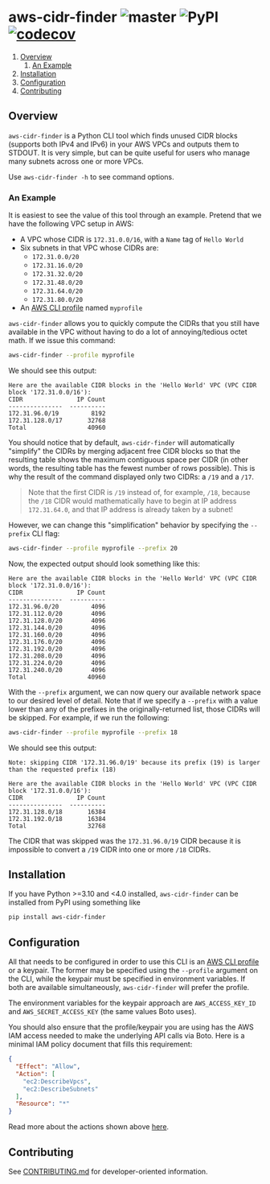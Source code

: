 # aws-cidr-finder ![master](https://github.com/cooperwalbrun/aws-cidr-finder/workflows/master/badge.svg) ![PyPI](https://img.shields.io/pypi/v/aws-cidr-finder) [![codecov](https://codecov.io/gh/cooperwalbrun/aws-cidr-finder/branch/master/graph/badge.svg?token=DRVM149OYQ)](https://codecov.io/gh/cooperwalbrun/aws-cidr-finder)

1. [Overview](#overview)
   1. [An Example](#an-example)
2. [Installation](#installation)
3. [Configuration](#configuration)
4. [Contributing](#contributing)

## Overview

`aws-cidr-finder` is a Python CLI tool which finds unused CIDR blocks (supports both IPv4 and IPv6)
in your AWS VPCs and outputs them to STDOUT. It is very simple, but can be quite useful for users
who manage many subnets across one or more VPCs.

Use `aws-cidr-finder -h` to see command options.

### An Example

It is easiest to see the value of this tool through an example. Pretend that we have the following
VPC setup in AWS:

* A VPC whose CIDR is `172.31.0.0/16`, with a `Name` tag of `Hello World`
* Six subnets in that VPC whose CIDRs are:
  * `172.31.0.0/20`
  * `172.31.16.0/20`
  * `172.31.32.0/20`
  * `172.31.48.0/20`
  * `172.31.64.0/20`
  * `172.31.80.0/20`
* An [AWS CLI profile](https://docs.aws.amazon.com/cli/latest/userguide/cli-configure-profiles.html)
  named `myprofile`

`aws-cidr-finder` allows you to quickly compute the CIDRs that you still have available in the VPC
without having to do a lot of annoying/tedious octet math. If we issue this command:

```bash
aws-cidr-finder --profile myprofile
```

We should see this output:

```
Here are the available CIDR blocks in the 'Hello World' VPC (VPC CIDR block '172.31.0.0/16'):
CIDR               IP Count
---------------  ----------
172.31.96.0/19         8192
172.31.128.0/17       32768
Total                 40960
```

You should notice that by default, `aws-cidr-finder` will automatically "simplify" the CIDRs
by merging adjacent free CIDR blocks so that the resulting table shows the maximum contiguous space
per CIDR (in other words, the resulting table has the fewest number of rows possible). This is why
the result of the command displayed only two CIDRs: a `/19` and a `/17`.

>Note that the first CIDR is `/19` instead of, for example, `/18`, because the `/18` CIDR would 
>mathematically have to begin at IP address `172.31.64.0`, and that IP address is already taken by a
>subnet!

However, we can change this "simplification" behavior by specifying the `--prefix` CLI flag:

```bash
aws-cidr-finder --profile myprofile --prefix 20
```

Now, the expected output should look something like this:

```
Here are the available CIDR blocks in the 'Hello World' VPC (VPC CIDR block '172.31.0.0/16'):
CIDR               IP Count
---------------  ----------
172.31.96.0/20         4096
172.31.112.0/20        4096
172.31.128.0/20        4096
172.31.144.0/20        4096
172.31.160.0/20        4096
172.31.176.0/20        4096
172.31.192.0/20        4096
172.31.208.0/20        4096
172.31.224.0/20        4096
172.31.240.0/20        4096
Total                 40960
```

With the `--prefix` argument, we can now query our available network space to our desired level of
detail. Note that if we specify a `--prefix` with a value lower than any of the prefixes in the
originally-returned list, those CIDRs will be skipped. For example, if we run the following:

```bash
aws-cidr-finder --profile myprofile --prefix 18
```

We should see this output:

```
Note: skipping CIDR '172.31.96.0/19' because its prefix (19) is larger than the requested prefix (18)

Here are the available CIDR blocks in the 'Hello World' VPC (VPC CIDR block '172.31.0.0/16'):
CIDR               IP Count
---------------  ----------
172.31.128.0/18       16384
172.31.192.0/18       16384
Total                 32768
```

The CIDR that was skipped was the `172.31.96.0/19` CIDR because it is impossible to convert a `/19`
CIDR into one or more `/18` CIDRs.

## Installation

If you have Python >=3.10 and <4.0 installed, `aws-cidr-finder` can be installed from PyPI using
something like

```bash
pip install aws-cidr-finder
```

## Configuration

All that needs to be configured in order to use this CLI is an
[AWS CLI profile](https://docs.aws.amazon.com/cli/latest/userguide/cli-configure-profiles.html) or
a keypair. The former may be specified using the `--profile` argument on the CLI, while the keypair
must be specified in environment variables. If both are available simultaneously, `aws-cidr-finder`
will prefer the profile.

The environment variables for the keypair approach are `AWS_ACCESS_KEY_ID` and
`AWS_SECRET_ACCESS_KEY` (the same values Boto uses).

You should also ensure that the profile/keypair you are using has the AWS IAM access needed to make
the underlying API calls via Boto. Here is a minimal IAM policy document that fills this
requirement:

```json
{
  "Effect": "Allow",
  "Action": [
    "ec2:DescribeVpcs",
    "ec2:DescribeSubnets"
  ],
  "Resource": "*"
}
```

Read more about the actions shown above
[here](https://docs.aws.amazon.com/service-authorization/latest/reference/list_amazonec2.html).

## Contributing

See [CONTRIBUTING.md](CONTRIBUTING.md) for developer-oriented information.
